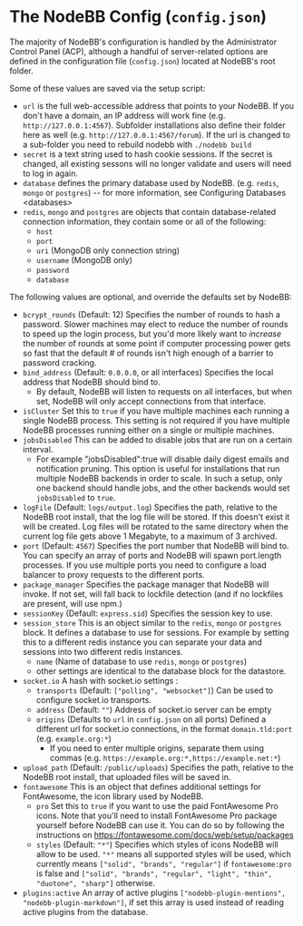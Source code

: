 The NodeBB Config (`config.json`)
=================================

The majority of NodeBB's configuration is handled by the Administrator
Control Panel (ACP), although a handful of server-related options are
defined in the configuration file (`config.json`) located at NodeBB's
root folder.

Some of these values are saved via the setup script:

* `url` is the full web-accessible address that points to your NodeBB.
    If you don't have a domain, an IP address will work fine (e.g.
    `http://127.0.0.1:4567`). Subfolder installations also define their
    folder here as well (e.g. `http://127.0.0.1:4567/forum`). If the url is
    changed to a sub-folder you need to rebuild nodebb with `./nodebb build`
* `secret` is a text string used to hash cookie sessions. If the
    secret is changed, all existing sessons will no longer validate and
    users will need to log in again.
* `database` defines the primary database used by NodeBB. (e.g.
    `redis`, `mongo` or `postgres`) -- for more information, see
    Configuring Databases &lt;databases&gt;
* `redis`, `mongo` and `postgres` are objects that contain database-related
    connection information, they contain some or all of the following:
    * `host`
    * `port`
    * `uri` (MongoDB only connection string)
    * `username` (MongoDB only)
    * `password`
    * `database`

The following values are optional, and override the defaults set by
NodeBB:

* `bcrypt_rounds` (Default: 12) Specifies the number of rounds to hash
    a password. Slower machines may elect to reduce the number of rounds
    to speed up the login process, but you'd more likely want to
    *increase* the number of rounds at some point if computer processing
    power gets so fast that the default \# of rounds isn't high enough
    of a barrier to password cracking.
* `bind_address` (Default: `0.0.0.0`, or all interfaces) Specifies the local address that NodeBB should bind to.
    - By default, NodeBB will listen to requests on all interfaces, but when set, NodeBB will only accept connections from that interface.
* `isCluster` Set this to `true` if you have multiple machines each running a single NodeBB process. This setting is not required if you have multiple NodeBB processes running either on a single or multiple machines.
* `jobsDisabled` This can be added to disable jobs that are run on a certain interval.
    - For example "jobsDisabled":true will disable daily digest emails and notification pruning. This option is useful for installations that run multiple NodeBB backends in order to scale. In such a setup, only one backend should handle jobs, and the other backends would set `jobsDisabled` to `true`.
* `logFile` (Default: `logs/output.log`) Specifies the path, relative to the NodeBB root install, that the log file will be stored. If this doesn't exist it will be created. Log files will be rotated to the same directory when the current log file gets above 1 Megabyte, to a maximum of 3 archived.
* `port` (Default: `4567`) Specifies the port number that NodeBB will
    bind to. You can specify an array of ports and NodeBB will spawn
    port.length processes. If you use multiple ports you need to
    configure a load balancer to proxy requests to the different ports.
* `package_manager` Specifies the package manager that NodeBB will invoke. If not set, will fall back to lockfile detection (and if no lockfiles are present, will use npm.)
* `sessionKey` (Default: `express.sid`) Specifies the session key to use.
* `session_store` This is an object similar to the `redis`, `mongo` or `postgres` block. It defines a database to use for sessions. For example by setting this to a different redis instance you can separate your data and sessions into two different redis instances.
    * `name` (Name of database to use `redis`, `mongo` or `postgres`)
    * other settings are identical to the database block for the datastore.
* `socket.io` A hash with socket.io settings :
    * `transports` (Default: `["polling", "websocket"]`) Can be used to configure socket.io transports.
    * `address` (Default: `""`) Address of socket.io server can be empty
    * `origins` (Defaults to `url` in `config.json` on all ports) Defined a different url for socket.io connections, in the format `domain.tld:port` (e.g. `example.org:*`)
        * If you need to enter multiple origins, separate them using commas (e.g. `https://example.org:*,https://example.net:*`)
* `upload_path` (Default: `/public/uploads`) Specifies the path,
    relative to the NodeBB root install, that uploaded files will be
    saved in.
* `fontawesome` This is an object that defines additional settings for FontAwesome, the icon library used by NodeBB.
    * `pro` Set this to `true` if you want to use the paid FontAwesome Pro icons. Note that you'll need to install FontAwesome Pro package yourself before NodeBB can use it. You can do so by following the instructions on https://fontawesome.com/docs/web/setup/packages
    * `styles` (Default: `"*"`) Specifies which styles of icons NodeBB will allow to be used. `"*"` means all supported styles will be used, which currently means `["solid", "brands", "regular"]` if `fontawesome:pro` is false and `["solid", "brands", "regular", "light", "thin", "duotone", "sharp"]` otherwise.
* `plugins:active` An array of active plugins `["nodebb-plugin-mentions", "nodebb-plugin-markdown"]`, if set this array is used instead of reading active plugins from the database.



